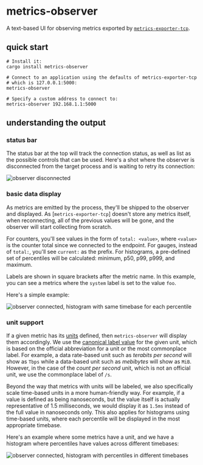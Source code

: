 # metrics-observer

A text-based UI for observing metrics exported by [`metrics-exporter-tcp`](../metrics-exporter-tcp).

## quick start

    # Install it:
    cargo install metrics-observer

    # Connect to an application using the defaults of metrics-exporter-tcp
    # which is 127.0.0.1:5000:
    metrics-observer

    # Specify a custom address to connect to:
    metrics-observer 192.168.1.1:5000

## understanding the output

### status bar
The status bar at the top will track the connection status, as well as list as the possible
controls that can be used.  Here's a shot where the observer is disconnected from the target process
and is waiting to retry its connection:

![observer disconnected](/assets/disconnected.png)

### basic data display
As metrics are emitted by the process, they'll be shipped to the observer and displayed.  As
[`metrics-exporter-tcp`] doesn't store any metrics itself, when reconnecting, all of the previous
values will be gone, and the observer will start collecting from scratch.

For counters, you'll see values in the form of `total: <value>`, where `<value>` is the counter
total since we connected to the endpoint.  For gauges, instead of `total:`, you'll see `current:` as
the prefix.  For histograms, a pre-defined set of percentiles will be calculated: minimum, p50, p99,
p999, and
maximum.

Labels are shown in square brackets after the metric name.  In this example, you can see a metrics
where the `system` label is set to the value `foo`.

Here's a simple example:

![observer connected, histogram with same timebase for each percentile](/assets/connected-same-timebase.png)

### unit support
If a given metric has its [units](https://docs.rs/metrics/*/metrics/enum.Unit.html) defined, then
`metrics-observer` will display them accordingly.  We use the [canonical label
value](https://docs.rs/metrics/*/metrics/enum.Unit.html#method.as_canonical_label) for the given
unit, which is based on the official abbreviation for a unit or the most commonplace label.  For
example, a data rate-based unit such as _terabits per second_ will show as `Tbps` while a data-based
unit such as _mebibytes_ will show as `MiB`.  However, in the case of the _count per second_ unit,
which is not an official unit, we use the commonplace label of `/s`.

Beyond the way that metrics with units will be labeled, we also specifically scale time-based units
in a more human-friendly way. For example, if a value is defined as being nanoseconds, but the value
itself is actually representative of 1.5 milliseconds, we would display it as `1.5ms` instead of the
full value in nanoseconds only.  This also applies for histograms using time-based units, where each percentile will be displayed in the most appropriate timebase.

Here's an example where some metrics have a unit, and we have a histogram where percentiles have
values across different timebases:

![observer connected, histogram with percentiles in different timebases](/assets/connected-different-timebase.png)
